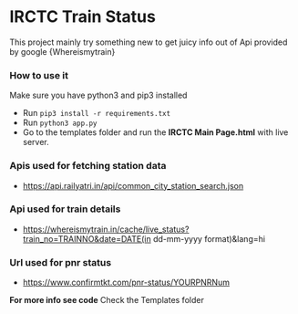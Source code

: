# IRCTC Train Status
This project mainly try something new to get juicy info out of Api provided by google {Whereismytrain}
### How to use it

Make sure you have python3 and pip3 installed
- Run ```pip3 install -r requirements.txt```
- Run ```python3 app.py```
- Go to the templates folder and run the **IRCTC Main Page.html** with live server.


### Apis used for fetching station data
* https://api.railyatri.in/api/common_city_station_search.json
### Api used for train details
* https://whereismytrain.in/cache/live_status?train_no=TRAINNO&date=DATE(in dd-mm-yyyy format)&lang=hi
### Url used for pnr status
* https://www.confirmtkt.com/pnr-status/YOURPNRNum

**For more info see code**
Check the Templates folder
